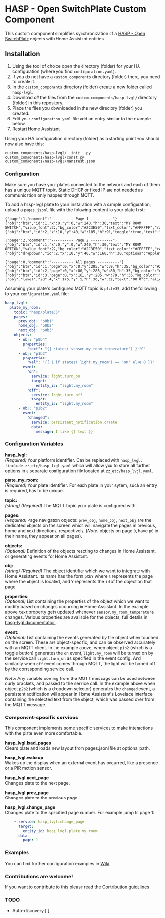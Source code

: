 # HASP - Open SwitchPlate Custom Component

This custom component simplifies synchronization of a [HASP - Open SwitchPlate](https://fvanroie.github.io/hasp-docs/#) objects with Home Assistant entities.

## Installation

1. Using the tool of choice open the directory (folder) for your HA configuration (where you find `configuration.yaml`).
2. If you do not have a `custom_components` directory (folder) there, you need to create it.
3. In the `custom_components` directory (folder) create a new folder called `hasp-lvgl`.
4. Download _all_ the files from the `custom_components/hasp-lvgl/` directory (folder) in this repository.
5. Place the files you downloaded in the new directory (folder) you created.
6. Edit your `configuration.yaml` file add an entry similar to the example below.
7. Restart Home Assistant

Using your HA configuration directory (folder) as a starting point you should now also have this:

```text
custom_components/hasp-lvgl/__init__.py
custom_components/hasp-lvgl/const.py
custom_components/hasp-lvgl/manifest.json
```

### Configuration

Make sure you have your plates connected to the network and each of them has a unique MQTT topic. Static DHCP or fixed IP are not needed as communication only happes through MQTT. 

To add a hasp-lvgl plate to your installation with a sample configuration, upload a `pages.jsonl` file with the folowing content to your plate first:

```
{"page":1,"comment":"---------- Page 1 ----------"}
{"obj":"btn","id":1,"x":0,"y":0,"w":240,"h":30,"text":"MY ROOM SWITCH","value_font":22,"bg_color":"#2C3E50","text_color":"#FFFFFF","radius":0,"border_side":0}
{"obj":"btn","id":2,"x":10,"y":40,"w":105,"h":90,"toggle":true,"text":"Light","text_font":26,"mode":"break","align":1}

{"page":2,"comment":"---------- Page 2 ----------"}
{"obj":"btn","id":1,"x":0,"y":0,"w":240,"h":30,"text":"MY ROOM OPTION","value_font":22,"bg_color":"#2C3E50","text_color":"#FFFFFF","radius":0,"border_side":0}
{"obj":"dropdown","id":2,"x":10,"y":40,"w":160,"h":30,"options":"Apple\nBanana\nOrange\nMelon"}

{"page":0,"comment":"---------- All pages ----------"}
{"obj":"btn","id":1,"page":0,"x":0,"y":285,"w":79,"h":35,"bg_color":"#2C3E50","text":"\uf060","text_color":"#FFFFFF","radius":0,"border_side":0,"text_font":28}
{"obj":"btn","id":2,"page":0,"x":80,"y":285,"w":80,"h":35,"bg_color":"#2C3E50","text":"\uf015","text_color":"#FFFFFF","radius":0,"border_side":0,"text_font":28}
{"obj":"btn","id":3,"page":0,"x":161,"y":285,"w":79,"h":35,"bg_color":"#2C3E50","text":"\uf061","text_color":"#FFFFFF","radius":0,"border_side":0,"text_font":28}
{"obj":"label","id":4,"x":175,"y":5,"h":30,"w":62,"text":"00.0°C","align":2,"bg_color":"#2C3E50","text_color":"#FFFFFF"}
```

Assuming your plate's configured MQTT topic is `plate35`, add the following to your `configuration.yaml` file:

```yaml
hasp_lvgl:
  plate_my_room:
    topic: "hasp/plate35"
    pages:
      prev_obj: "p0b1"
      home_obj: "p0b2"
      next_obj: "p0b3"
    objects:
      - obj: "p0b4"
        properties:
          "text": "{{ states('sensor.my_room_temperature') }}°C"
      - obj: "p1b2"
        properties:
          "val": "{{ 1 if states('light.my_room') == 'on' else 0 }}"
        event:
          "on":
            service: light.turn_on
            target:
              entity_id: "light.my_room"
          "off":
            service: light.turn_off
            target:
              entity_id: "light.my_room"
      - obj: "p2b2"
        event:
          "changed":
            service: persistent_notification.create
            data:
              message: I like {{ text }}
```

### Configuration Variables

**hasp_lvgl:**\
  *(Required)* Your platform identifier. Can be replaced with `hasp_lvgl: !include zz_etc/hasp_lvgl.yaml` which will allow you to store all further options in a separate configuration file located at `zz_etc/hasp_lvgl.yaml`.

**plate_my_room:**\
  *(Required)* Your plate identifier. For each plate in your sytem, such an entry is required, has to be unique.

**topic:**\
  *(string)* *(Required)* The MQTT topic your plate is configured with.

**pages:**\
  *(Required)* Page navigation objects: `prev_obj`, `home_obj`, `next_obj` are the dedicated objects on the screen which will navigate the pages in previous, home and next directions, respectively. (_Note:_ objects on page `0`, have `p0` in their name, they appear on all pages).

**objects:**\
  *(Optional)* Definition of the objects reacting to changes in Home Assistant, or generating events for Home Assistant.

**obj:**\
   *(string)* *(Required)* The object identifier which we want to integrate with Home Assistant. Its name has the form `pXbY` where `X` represents the page where the object is located, and `Y` represents the `id` of the object on that page.

**properties:**\
  *(Optional)* List containing the properties of the object which we want to modify based on changes occurring in Home Assistant. In the example above `text` property gets updated whenever `sensor.my_room_temperature` changes. Various properties are available for the objects, full details in [hasp-lvgl documentation](https://fvanroie.github.io/hasp-docs/#objects/).
  
**event:**\
  *(Optional)* List containing the events generated by the object when touched on the screen. These are object-specific, and can be observed accurately with an MQTT client. In the example above, when object `p1b2` (which is a toggle button) generates the `on` event, `light.my_room` will be turned on by the service call `light.turn_on` as specified in the event config. And similarily when `off` event comes through MQTT, the light will be turned off by the corresponding service call.

_Note:_ Any variable coming from the MQTT message can be used between curly brackets, and passed to the service call. In the example above when object `p2b2` (which is a dropdown selector) generates the `changed` event, a persistent notification will appear in Home Assistant's Lovelace interface containing the selected text from the object, which was passed over from the MQTT message.

### Component-specific services

This component implements some specific services to make interactions with the plate even more comfortable.

**hasp_lvgl.load_pages**\
  Clears plate and loads new layout from pages.jsonl file at optional path.
  
**hasp_lvgl.wakeup**\
  Wakes up the display when an external event has occurred, like a presence or a PIR motion sensor.

**hasp_lvgl.next_page**\
  Changes plate to the next page.

**hasp_lvgl.prev_page**\
  Changes plate to the previous page.

**hasp_lvgl.change_page**\
  Changes plate to the specified page number. For example jump to page 1:
```yaml
    - service: hasp_lvgl.change_page
      target:
        entity_id: hasp_lvgl.plate_my_room
      data:
        page: 1
```

### Examples

You can find further configuration examples in [Wiki](https://github.com/dgomes/hasp-lvgl-custom-component/wiki).

### Contributions are welcome!

If you want to contribute to this please read the [Contribution guidelines](CONTRIBUTING.md)


### TODO

- Auto-discovery [ ]
